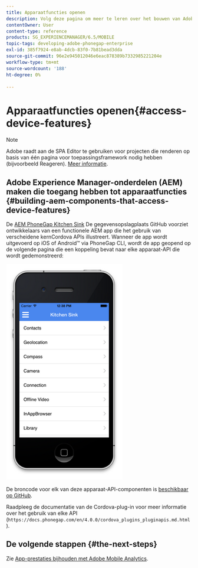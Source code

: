 ```yaml
---
title: Apparaatfuncties openen
description: Volg deze pagina om meer te leren over het bouwen van Adobe Experience Manager (AEM)-componenten die toegang hebben tot apparaatfuncties. De AEM gegevensopslagplaats van PhoneGap Kitchen Sink GitHub voorziet ontwikkelaars van een functionele AEM app die het gebruik van verscheidene kernCordova APIs illustreert.
contentOwner: User
content-type: reference
products: SG_EXPERIENCEMANAGER/6.5/MOBILE
topic-tags: developing-adobe-phonegap-enterprise
exl-id: 385f7924-e8ab-4dcb-83f0-7b81bead3dda
source-git-commit: 96e2e945012046e6eac878389b7332985221204e
workflow-type: tm+mt
source-wordcount: '188'
ht-degree: 0%

---
```


# Apparaatfuncties openen{#access-device-features}

>[!NOTE]
>
>Adobe raadt aan de SPA Editor te gebruiken voor projecten die renderen op basis van één pagina voor toepassingsframework nodig hebben (bijvoorbeeld Reageren). [Meer informatie](/help/sites-developing/spa-overview.md).

## Adobe Experience Manager-onderdelen (AEM) maken die toegang hebben tot apparaatfuncties {#building-aem-components-that-access-device-features}

De [AEM PhoneGap Kitchen Sink](https://github.com/blefebvre/aem-phonegap-kitchen-sink) De gegevensopslagplaats GitHub voorziet ontwikkelaars van een functionele AEM app die het gebruik van verscheidene kernCordova APIs illustreert. Wanneer de app wordt uitgevoerd op iOS of Android™ via PhoneGap CLI, wordt de app geopend op de volgende pagina die een koppeling bevat naar elke apparaat-API die wordt gedemonstreerd:

![chlimage_1-107](assets/chlimage_1-107.png)

De broncode voor elk van deze apparaat-API-componenten is [beschikbaar op GitHub](https://github.com/blefebvre/aem-phonegap-kitchen-sink/tree/master/content/src/main/content/jcr_root/apps/brucelefebvre/kitchen-sink/components).

Raadpleeg de documentatie van de Cordova-plug-in voor meer informatie over het gebruik van elke API (`https://docs.phonegap.com/en/4.0.0/cordova_plugins_pluginapis.md.html`).

## De volgende stappen {#the-next-steps}

Zie [App-prestaties bijhouden met Adobe Mobile Analytics](/help/mobile/phonegap-intro-to-app-analytics.md).
